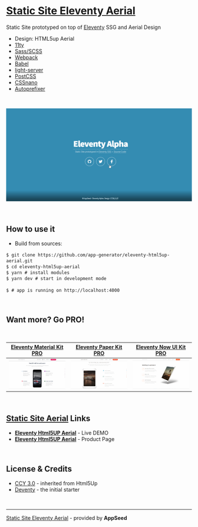 # [Static Site Eleventy Aerial](https://appseed.us/static-site/eleventy-html5up-aerial)

Static Site prototyped on top of [Eleventy](https://www.11ty.io/) SSG and Aerial Design  

- Design: HTML5up Aerial
- [11ty](https://www.11ty.io/)
- [Sass/SCSS](https://github.com/sass/node-sass)
- [Webpack](https://webpack.js.org/)
- [Babel](https://babeljs.io/)
- [light-server](https://github.com/txchen/light-server)
- [PostCSS](https://postcss.org/)
- [CSSnano](https://cssnano.co/)
- [Autoprefixer](https://github.com/postcss/autoprefixer)

<br />

![Eleventy Html5UP Aerial - Gif animated intro.](https://github.com/app-generator/static/blob/master/products/eleventy-html5up-aerial-intro.gif?raw=true)

<br />

## How to use it

- Build from sources:

```
$ git clone https://github.com/app-generator/eleventy-html5up-aerial.git
$ cd eleventy-html5up-aerial
$ yarn # install modules
$ yarn dev # start in development mode

$ # app is running on http://localhost:4000
```

<br />

## Want more? Go PRO!

<br />

| [Eleventy Material Kit PRO](https://appseed.us/static-site/eleventy-material-kit-pro) | [Eleventy Paper Kit PRO](https://appseed.us/static-site/eleventy-paper-kit-pro) | [Eleventy Now UI Kit PRO](https://appseed.us/static-site/eleventy-now-ui-kit-pro) |
| --- | --- | --- |
| [![Eleventy Material Kit PRO](https://raw.githubusercontent.com/app-generator/static/master/products/eleventy-material-kit-pro-intro.gif)](https://appseed.us/static-site/eleventy-material-kit-pro)  | [![Eleventy Paper Kit PRO](https://raw.githubusercontent.com/app-generator/static/master/products/eleventy-paper-kit-pro-intro.gif)](https://appseed.us/static-site/eleventy-paper-kit-pro) | [![Eleventy Now UI Kit PRO](https://raw.githubusercontent.com/app-generator/static/master/products/eleventy-now-ui-kit-pro-intro.gif)](https://appseed.us/static-site/eleventy-now-ui-kit-pro)

<br />

## [Static Site Aerial](https://appseed.us/static-site/eleventy-html5up-aerial) Links

- **[Eleventy Html5UP Aerial](https://eleventy-html5up-aerial.appseed.us)** - Live DEMO
- **[Eleventy Html5UP Aerial](https://appseed.us/static-site/eleventy-html5up-aerial)** - Product Page

<br />

## License & Credits

- [CCY 3.0](https://html5up.net/license) - inherited from Html5Up
- [Deventy](https://github.com/ianrose/deventy) - the initial starter 

<br />

---
[Static Site Eleventy Aerial](https://appseed.us/static-site/eleventy-html5up-aerial) - provided by **AppSeed**
